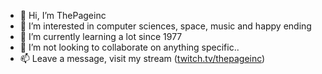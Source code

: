 - 👋 Hi, I’m ThePageinc
- 👀 I’m interested in computer sciences, space, music and happy ending
- 🌱 I’m currently learning a lot since 1977
- 💞️ I’m not looking to collaborate on anything specific..
- 📫 Leave a message, visit my stream ([twitch.tv/thepageinc](https://twitch.tv/thepageinc/))

<!---
Cryptaryan/Cryptaryan is a ✨ special ✨ repository because its `README.md` (this file) appears on your GitHub profile.
You can click the Preview link to take a look at your changes.
--->

